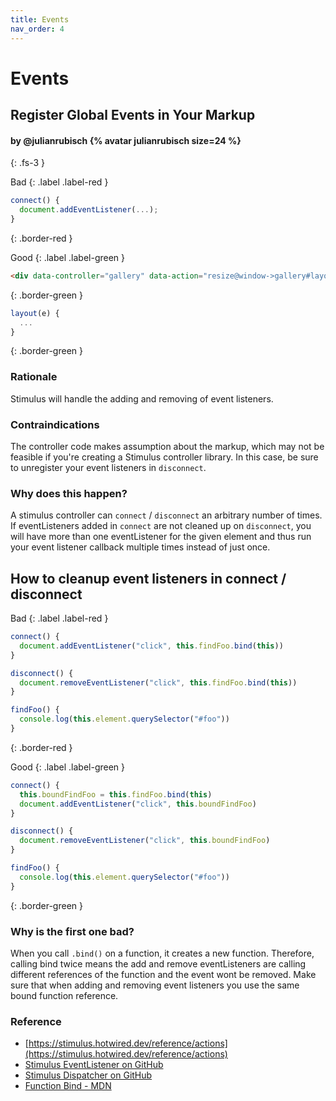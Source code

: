 ```yaml
---
title: Events
nav_order: 4
---
```


# Events

## Register Global Events in Your Markup

#### by @julianrubisch {% avatar julianrubisch size=24 %}
{: .fs-3 }


Bad
{: .label .label-red }

```js
connect() {
  document.addEventListener(...);
}
```
{: .border-red }

Good
{: .label .label-green }

```html
<div data-controller="gallery" data-action="resize@window->gallery#layout">...</div>
```
{: .border-green }

```js
layout(e) {
  ...
}
```
{: .border-green }

### Rationale
Stimulus will handle the adding and removing of event listeners.

### Contraindications
The controller code makes assumption about the markup, which may not be feasible if you're creating a Stimulus controller library. In this case, be sure to unregister your event listeners in `disconnect`.

### Why does this happen?

A stimulus controller can `connect` / `disconnect` an arbitrary number of times. If eventListeners added in `connect` are not cleaned up on `disconnect`, you will have more than one eventListener for the given element and thus run your event listener callback multiple times instead of just once.

## How to cleanup event listeners in connect / disconnect

Bad
{: .label .label-red }

```js
connect() {
  document.addEventListener("click", this.findFoo.bind(this))
}

disconnect() {
  document.removeEventListener("click", this.findFoo.bind(this))
}

findFoo() {
  console.log(this.element.querySelector("#foo"))
}
```
{: .border-red }

Good
{: .label .label-green }

```js
connect() {
  this.boundFindFoo = this.findFoo.bind(this)
  document.addEventListener("click", this.boundFindFoo)
}

disconnect() {
  document.removeEventListener("click", this.boundFindFoo)
}

findFoo() {
  console.log(this.element.querySelector("#foo"))
}
```
{: .border-green }



### Why is the first one bad?

When you call `.bind()` on a function, it creates a new function. Therefore, calling bind twice means the 
add and remove eventListeners are calling different references of the function and the event wont be removed.
Make sure that when adding and removing event listeners you use the same bound function reference.

### Reference
- [https://stimulus.hotwired.dev/reference/actions](https://stimulus.hotwired.dev/reference/actions)
- [Stimulus EventListener on GitHub](https://github.com/stimulusjs/stimulus/blob/master/packages/@stimulus/core/src/event_listener.ts)
- [Stimulus Dispatcher on GitHub](https://github.com/stimulusjs/stimulus/blob/master/packages/@stimulus/core/src/dispatcher.ts)
- [Function Bind - MDN](https://developer.mozilla.org/en-US/docs/Web/JavaScript/Reference/Global_objects/Function/bind)


